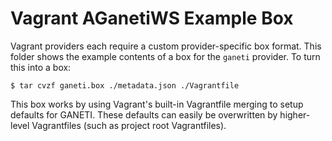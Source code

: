 # Vagrant AGanetiWS Example Box

Vagrant providers each require a custom provider-specific box format.
This folder shows the example contents of a box for the `ganeti` provider.
To turn this into a box:

```
$ tar cvzf ganeti.box ./metadata.json ./Vagrantfile
```

This box works by using Vagrant's built-in Vagrantfile merging to setup
defaults for GANETI. These defaults can easily be overwritten by higher-level
Vagrantfiles (such as project root Vagrantfiles).
